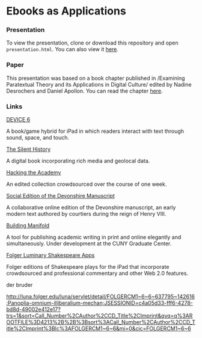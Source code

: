 # Ebooks as Applications

### Presentation

To view the presentation, clone or download this repository and open `presentation.html`. You can also view it [here](http://htmlpreview.github.io/?https://github.com/smythp/ebooks-as-applications/blob/master/presentation.html#/sec-title-slide).

### Paper

This presentation was based on a book chapter published in /Examining Paratextual Theory and its Applications in Digital Culture/ edited by Nadine Desrochers and Daniel Apollon. You can read the chapter [here](Ebooks-and-the-Digital-Paratext--Emerging-Trends-in-the-Interpretation-of-Digital-Media.pdf ).

### Links

[DEVICE 6](https://itunes.apple.com/us/app/device-6/id680366065?mt=8)

A book/game hybrid for iPad in which readers interact with text through sound, space, and touch.

[The Silent History](http://thesilenthistory.com/)

A digital book incorporating rich media and geolocal data.

[Hacking the Academy](http://hackingtheacademy.org/)

An edited collection crowdsourced over the course of one week.

[Social Edition of the Devonshire Manuscript](https://en.wikibooks.org/wiki/The_Devonshire_Manuscript)

A collaborative online edition of the Devonshire manuscript, an early modern text authored by courtiers during the reign of Henry VIII.

[Building Manifold](http://manifold.umn.edu/)

A tool for publishing academic writing in print and online elegantly and simultaneously. Under development at the CUNY Graduate Center.

[Folger Luminary Shakespeare Apps](http://www.folger.edu/folger-luminary-shakespeare-apps)

Folger editions of Shakespeare plays for the iPad that incorporate crowdsourced and professional commentary and other Web 2.0 features.


der bruder

<http://luna.folger.edu/luna/servlet/detail/FOLGERCM1~6~6~637795~142616:Panoplia-omnium-illiberalium-mechan;JSESSIONID=c4a05d33-fff6-4278-bd8d-49002e412e17?trs=1&sort=Call_Number%2CAuthor%2CCD_Title%2CImprint&qvq=q%3AROOTFILE%3D4213%2B%2B%3Bsort%3ACall_Number%2CAuthor%2CCD_Title%2CImprint%3Blc%3AFOLGERCM1~6~6&mi=0&cic=FOLGERCM1~6~6>


